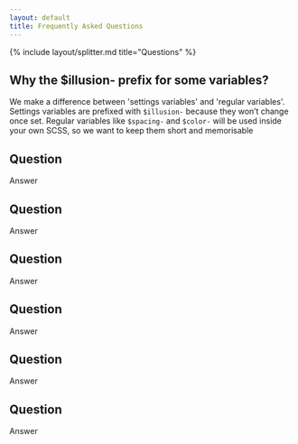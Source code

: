 ```yaml
---
layout: default
title: Frequently Asked Questions
---
```


{% include layout/splitter.md title="Questions" %}

## Why the $illusion- prefix for some variables?
We make a difference between 'settings variables' and 'regular variables'. Settings variables are prefixed with `$illusion-` because they won’t change once set. Regular variables like `$spacing-` and `$color-` will be used inside your own SCSS, so we want to keep them short and memorisable

## Question
Answer

## Question
Answer

## Question
Answer

## Question
Answer

## Question
Answer

## Question
Answer